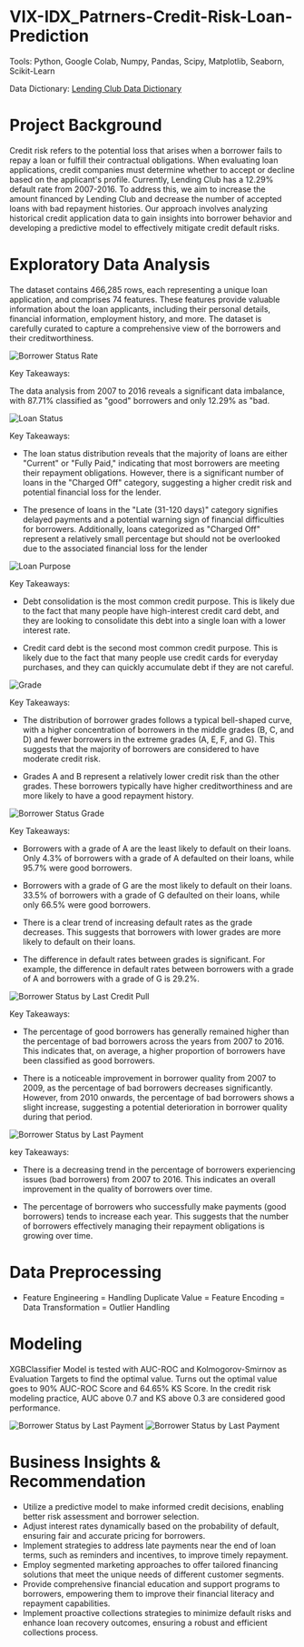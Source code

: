 # VIX-IDX_Patrners-Credit-Risk-Loan-Prediction

Tools: Python, Google Colab, Numpy, Pandas, Scipy, Matplotlib, Seaborn, Scikit-Learn

Data Dictionary: [Lending Club Data Dictionary](https://docs.google.com/spreadsheets/d/1Og_fBlwLbltnhaWC8TTjwUUr3iagMFLQ/edit?usp=sharing&ouid=117420950293102487407&rtpof=true&sd=true)

# Project Background

Credit risk refers to the potential loss that arises when a borrower fails to repay a loan or fulfill their contractual obligations. When evaluating loan applications, credit companies must determine whether to accept or decline based on the applicant's profile. Currently, Lending Club has a 12.29% default rate from 2007-2016. To address this, we aim to increase the amount financed by Lending Club and decrease the number of accepted loans with bad repayment histories. Our approach involves analyzing historical credit application data to gain insights into borrower behavior and developing a predictive model to effectively mitigate credit default risks.

# Exploratory Data Analysis

The dataset contains 466,285 rows, each representing a unique loan application, and comprises 74 features. These features provide valuable information about the loan applicants, including their personal details, financial information, employment history, and more. The dataset is carefully curated to capture a comprehensive view of the borrowers and their creditworthiness.

![Borrower Status Rate](https://github.com/Yanyan2410/VIX-IDX_Patrners-Credit-Risk-Loan-Prediction/blob/main/Images/Borrower's%20Status%20Rate.png)

Key Takeaways:

The data analysis from 2007 to 2016 reveals a significant data imbalance, with 87.71% classified as "good" borrowers and only 12.29% as "bad.

![Loan Status](https://github.com/Yanyan2410/VIX-IDX_Patrners-Credit-Risk-Loan-Prediction/blob/main/Images/Loan%20Status%20Countplot.png)

Key Takeaways:

- The loan status distribution reveals that the majority of loans are either "Current" or "Fully Paid," indicating that most borrowers are meeting their repayment obligations. However, there is a significant number of loans in the "Charged Off" category, suggesting a higher credit risk and potential financial loss for the lender.

- The presence of loans in the "Late (31-120 days)" category signifies delayed payments and a potential warning sign of financial difficulties for borrowers. Additionally, loans categorized as "Charged Off" represent a relatively small percentage but should not be overlooked due to the associated financial loss for the lender

![Loan Purpose](https://github.com/Yanyan2410/VIX-IDX_Patrners-Credit-Risk-Loan-Prediction/blob/main/Images/Number%20of%20Credit%20Purpose.png)

Key Takeaways:

- Debt consolidation is the most common credit purpose. This is likely due to the fact that many people have high-interest credit card debt, and they are looking to consolidate this debt into a single loan with a lower interest rate.

- Credit card debt is the second most common credit purpose. This is likely due to the fact that many people use credit cards for everyday purchases, and they can quickly accumulate debt if they are not careful.
 
![Grade](https://github.com/Yanyan2410/VIX-IDX_Patrners-Credit-Risk-Loan-Prediction/blob/main/Images/Number%20of%20grade.png)

Key Takeaways:

- The distribution of borrower grades follows a typical bell-shaped curve, with a higher concentration of borrowers in the middle grades (B, C, and D) and fewer borrowers in the extreme grades (A, E, F, and G). This suggests that the majority of borrowers are considered to have moderate credit risk.

- Grades A and B represent a relatively lower credit risk than the other grades. These borrowers typically have higher creditworthiness and are more likely to have a good repayment history.
 
![Borrower Status Grade](https://github.com/Yanyan2410/VIX-IDX_Patrners-Credit-Risk-Loan-Prediction/blob/main/Images/Borrower's%20status%20rate%20by%20grade.png)

Key Takeaways:

- Borrowers with a grade of A are the least likely to default on their loans. Only 4.3% of borrowers with a grade of A defaulted on their loans, while 95.7% were good borrowers.

- Borrowers with a grade of G are the most likely to default on their loans. 33.5% of borrowers with a grade of G defaulted on their loans, while only 66.5% were good borrowers.

- There is a clear trend of increasing default rates as the grade decreases. This suggests that borrowers with lower grades are more likely to default on their loans.

- The difference in default rates between grades is significant. For example, the difference in default rates between borrowers with a grade of A and borrowers with a grade of G is 29.2%.

![Borrower Status by Last Credit Pull](https://github.com/Yanyan2410/VIX-IDX_Patrners-Credit-Risk-Loan-Prediction/blob/main/Images/Borrower's%20status%20rate%20by%20last%20credit%20pull%20the%20year..png)

Key Takeaways:

- The percentage of good borrowers has generally remained higher than the percentage of bad borrowers across the years from 2007 to 2016. This indicates that, on average, a higher proportion of borrowers have been classified as good borrowers.

- There is a noticeable improvement in borrower quality from 2007 to 2009, as the percentage of bad borrowers decreases significantly. However, from 2010 onwards, the percentage of bad borrowers shows a slight increase, suggesting a potential deterioration in borrower quality during that period.
  
![Borrower Status by Last Payment](https://github.com/Yanyan2410/VIX-IDX_Patrners-Credit-Risk-Loan-Prediction/blob/main/Images/Borrower's%20status%20rate%20by%20last%20payment%20year.png)

key Takeaways:

- There is a decreasing trend in the percentage of borrowers experiencing issues (bad borrowers) from 2007 to 2016. This indicates an overall improvement in the quality of borrowers over time.

- The percentage of borrowers who successfully make payments (good borrowers) tends to increase each year. This suggests that the number of borrowers effectively managing their repayment obligations is growing over time.

# Data Preprocessing
- Feature Engineering
= Handling Duplicate Value
= Feature Encoding
= Data Transformation
= Outlier Handling

# Modeling

XGBClassifier Model is tested with AUC-ROC and Kolmogorov-Smirnov as Evaluation Targets to find the optimal value. Turns out the optimal value goes to 90% AUC-ROC Score and 64.65% KS Score. In the credit risk modeling practice, AUC above 0.7 and KS above 0.3 are considered good performance.

![Borrower Status by Last Payment](https://github.com/Yanyan2410/VIX-IDX_Patrners-Credit-Risk-Loan-Prediction/blob/main/Images/ROC%20AUC%20Curve.png)
![Borrower Status by Last Payment](https://github.com/Yanyan2410/VIX-IDX_Patrners-Credit-Risk-Loan-Prediction/blob/main/Images/KS.png)

# Business Insights & Recommendation

- Utilize a predictive model to make informed credit decisions, enabling better risk assessment and borrower selection.
- Adjust interest rates dynamically based on the probability of default, ensuring fair and accurate pricing for borrowers.
- Implement strategies to address late payments near the end of loan terms, such as reminders and incentives, to improve timely repayment.
- Employ segmented marketing approaches to offer tailored financing solutions that meet the unique needs of different customer segments.
- Provide comprehensive financial education and support programs to borrowers, empowering them to improve their financial literacy and repayment capabilities.
- Implement proactive collections strategies to minimize default risks and enhance loan recovery outcomes, ensuring a robust and efficient collections process.





